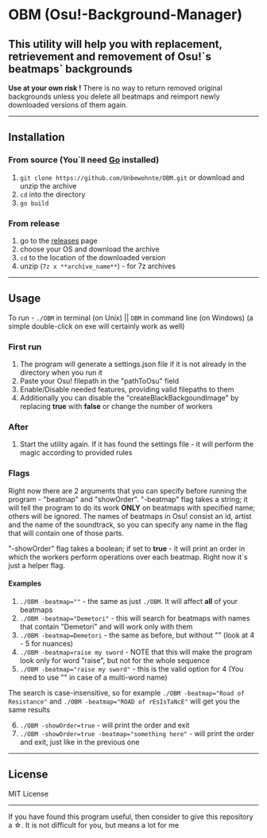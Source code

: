 # OBM (Osu!-Background-Manager)

## This utility will help you with replacement, retrievement and removement of Osu!\`s beatmaps\` backgrounds

**Use at your own risk !**
There is no way to return removed original backgrounds unless you delete all beatmaps and reimport newly downloaded versions of them again.  

---

## Installation 

### From source (You`ll need [Go](https://golang.org/dl/) installed)
1. `git clone https://github.com/Unbewohnte/OBM.git` or download and unzip the archive
2. `cd` into the directory
3. `go build`

### From release
1. go to the [releases](https://github.com/Unbewohnte/OBM/releases) page
2. choose your OS and download the archive
3. `cd` to the location of the downloaded version
4. unzip (`7z x **archive_name**`) - for 7z archives

---

## Usage
To run - `./OBM` in terminal (on Unix) || `OBM` in command line (on Windows) (a simple double-click on exe will certainly work as well)

### First run 
1. The program will generate a settings.json file if it is not already in the directory when you run it
2. Paste your Osu! filepath in the "pathToOsu" field
3. Enable/Disable needed features, providing valid filepaths to them 
4. Additionally you can disable the "createBlackBackgoundImage" by replacing **true** with **false** or change the number of workers

### After
1. Start the utility again. If it has found the settings file - it will perform the magic according to provided rules


### Flags
Right now there are 2 arguments that you can specify before running the program - "beatmap" and "showOrder".
"-beatmap" flag takes a string; it will tell the program to do its work **ONLY** on beatmaps with specified name; others will be ignored.
The names of beatmaps in Osu! consist an id, artist and the name of the soundtrack, so you can
specify any name in the flag that will contain one of those parts.

"-showOrder" flag takes a boolean; if set to **true** - it will print an order in which the workers perform operations over each beatmap. Right now it`s just a helper flag.

#### Examples
1. `./OBM -beatmap=""` - the same as just `./OBM`. It will affect **all** of your beatmaps
2. `./OBM -beatmap="Demetori"` - this will search for beatmaps with names that contain "Demetori" and will work only with them
3. `./OBM -beatmap=Demetori` - the same as before, but without "" (look at 4 - 5 for nuances)
4. `./OBM -beatmap=raise my sword` - NOTE that this will make the program look only for word "raise", but not for the whole sequence
5. `./OBM -beatmap="raise my sword"` - this is the valid option for 4 (You need to use "" in case of a multi-word name)

The search is case-insensitive, so for example `./OBM -beatmap="Road of Resistance"` and `./OBM -beatmap="ROAD of rEsIsTaNcE"` will get you the same results

6. `./OBM -showOrder=true` - will print the order and exit
7. `./OBM -showOrder=true -beatmap="something here"` - will print the order and exit, just like in the previous one
---

## License
MIT License

---

If you have found this program useful, then consider to give this repository a ☆. It is not difficult for you, but means a lot for me 

